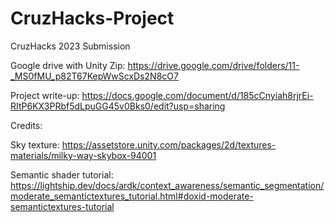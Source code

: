 # CruzHacks-Project

CruzHacks 2023 Submission

Google drive with Unity Zip: https://drive.google.com/drive/folders/11-_MS0fMU_p82T67KepWwScxDs2N8cO7

Project write-up: https://docs.google.com/document/d/185cCnyiah8rjrEi-RItP6KX3PRbf5dLpuGG45v0Bks0/edit?usp=sharing

Credits:

Sky texture: https://assetstore.unity.com/packages/2d/textures-materials/milky-way-skybox-94001

Semantic shader tutorial: https://lightship.dev/docs/ardk/context_awareness/semantic_segmentation/moderate_semantictextures_tutorial.html#doxid-moderate-semantictextures-tutorial

